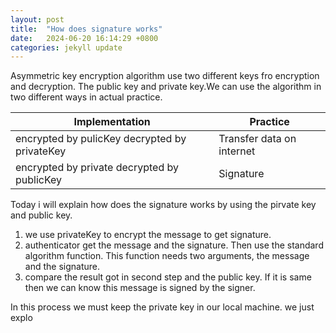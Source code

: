 ```yaml
---
layout: post
title:  "How does signature works"
date:   2024-06-20 16:14:29 +0800
categories: jekyll update
---
```


Asymmetric key encryption algorithm use two different keys fro encryption and decryption. The public key and private key.We can use the algorithm in two different ways in actual practice.

| Implementation      | Practice |
| ----------- | ----------- |
| encrypted by pulicKey  decrypted by privateKey       | Transfer data on internet       |
| encrypted by private  decrypted by publicKey   | Signature        |

Today i will explain how does the signature works by using the pirvate key and public key.

1. we use privateKey to encrypt the message to get signature.
2. authenticator get the message and the signature. Then use the standard algorithm function. This function needs two arguments, the message and the signature.
3. compare the result got in second step and the public key. If it is same then we can know this message is signed by the signer.

In this process we must keep the private key in our local machine. we just explo
